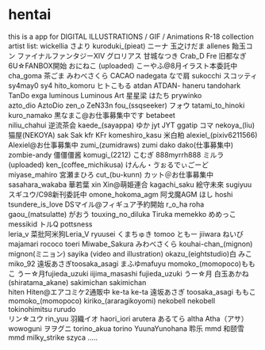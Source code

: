# hentai
this is a app for DIGITAL ILLUSTRATIONS / GIF / Animations R-18 collection
artist list:
wickellia 
さより
kuroduki_(pieat) 
ニーナ
玉之けだま 
allenes
飴玉コン
ファイナルファンタジーXIV 
グロリアス 
甘城なつき 
Crab_D 
Fre 
旧都なぎ 
6U☆FANBOX開始 
おにねこ (uploaded) 
こーやふ@8月イラスト本委託中 
cha_goma 茶ごま
みわべさくら 
CACAO 
nadegata なで肩 
sukocchi スコッティ
sy4may0 sy4 
hito_komoru ヒトこもる 
atdan ATDAN- 
haneru 
tandohark TanDo 
exga
luminous Luminous Art 
星星梁
はたち
prywinko  
azto_dio AztoDio 
zen_o  ZeN33n 
fou_(ssqseeker) フォウ 
tatami_to_hinoki 
kuro_namako 黒なまこ@お仕事募集中です
betabeet  
niliu_chahui 逆流茶会
kaede_(sayappa) ゆか 
jyt JYT 
ggatip コマ
nekoya_(liu) 猫屋(NEKOYA) 
sak Sak 
kfr KFr
komeshiro_kasu 米白粕 
alexiel_(pixiv6211566) Alexiel@お仕事募集中
zumi_(zumidraws) zumi 
dako dako(仕事募集中) 
zombie-andy 僵僵僵酱 
komugi_(2212) こむぎ
888myrrh888 ミルラ (uploaded)
ken_(coffee_michikusa) けんん・ゔぉるでぃごーど 
miyase_mahiro 宮瀬まひろ 
cut_(bu-kunn) カット＠お仕事募集中
sasahara_wakaba 華若葉 
xin Xin@萌姫連合
kagachi_saku 絵守未來 
sugiyuu  スギユウ/C98新刊委託中 
omone_hokoma_agm 阿戈魔AGM 
ほし hoshi 
tsundere_is_love DSマイル@フィギュア予約開始 
r_o_ha roha 
gaou_(matsulatte) がおう 
touxing_no_diluka Tiruka
memekko めめっこ 
messikid トルQ 
pottsness  
leria_v 菜批阿米狗Leria_V 
ryuusei くまちゅき
tomoo ともー
jiiwara ねいび 
majamari 
rococo toeri 
Miwabe_Sakura みわべさくら
kouhai-chan_(mignon) mignon(ミニョン) 
sayika (video and illustration) 
okazu_(eightstudio)白 
みこ miko_92 
遠坂あさぎtoosaka_asagi
まふゆmafuyu 
momoko_(momopoco)ももこ 
うー☆月fujieda_uzuki
iijima_masashi
fujieda_uzuki  うー☆月
白玉あかね (shiratama_akane) 
sakimichan sakimichan  
hiten Hiten@エアコミケ2通販中 
ke-ta ke-ta 
遠坂あさぎ toosaka_asagi 
ももこ momoko_(momopoco) 
kiriko_(araragikoyomi) 
nekobell nekobell
tokinohimitsu 
rurudo  
リン☆ユウ rin_yuu 
羽織イオ haori_iori 
arutera あるてら
altha Atha（アサ）
wowoguni ヲヲグニ
torino_akua torino
YuunaYunohana 
聆乐 mmd 
和颐雪 mmd 
milky_strike 
szyca 
.....





